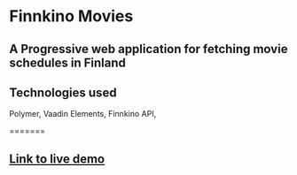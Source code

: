 # Finnkino Movies

## A Progressive web application for fetching movie schedules in Finland


## Technologies used
Polymer,
Vaadin Elements,
Finnkino API,

=======

## [Link to live demo](https://finnkino-app.firebaseapp.com/)
